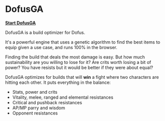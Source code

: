 # DofusGA

__[Start DofusGA](https://fontaineriant.github.io/dofusga/voici/render/dofusga.html)__

DofusGA is a build optimizer for Dofus.

It's a powerful engine that uses a genetic algorithm to find the best items to equip given a use case, and runs 100% in the browser.

Finding the build that deals the most damage is easy. But how much sustainability are you willing to lose for it? Are crits worth losing a bit of power? You have resists but it would be better if they were about equal?

DofusGA optimizes for builds that will __win__ a fight where two characters are hitting each other. It puts everything in the balance:
 * Stats, power and crits
 * Vitality, melee, ranged and elemental resistances
 * Critical and pushback resistances
 * AP/MP parry and wisdom
 * Opponent resistances
